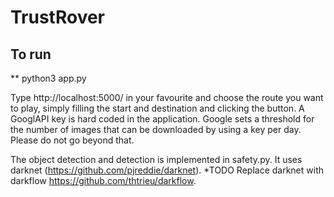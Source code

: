 # TrustRover

## To run
**  python3 app.py

Type http://localhost:5000/ in your favourite and choose the route you want to play,
simply filling the start and destination and clicking the button.
A GooglAPI key is hard coded in the application.
Google sets a threshold for the number of images that can be downloaded by using a key
per day. Please do not go beyond that.

The object detection and detection is implemented in safety.py. It uses darknet 
(https://github.com/pjreddie/darknet). *TODO Replace darknet with darkflow 
https://github.com/thtrieu/darkflow.


